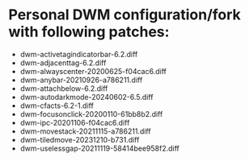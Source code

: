# Personal DWM configuration/fork with following patches:
- dwm-activetagindicatorbar-6.2.diff
- dwm-adjacenttag-6.2.diff
- dwm-alwayscenter-20200625-f04cac6.diff
- dwm-anybar-20210926-a786211.diff
- dwm-attachbelow-6.2.diff
- dwm-autodarkmode-20240602-6.5.diff
- dwm-cfacts-6.2-1.diff
- dwm-focusonclick-20200110-61bb8b2.diff
- dwm-ipc-20201106-f04cac6.diff
- dwm-movestack-20211115-a786211.diff
- dwm-tiledmove-20231210-b731.diff
- dwm-uselessgap-20211119-58414bee958f2.diff
